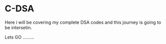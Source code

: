 # C-DSA

Here i will be covering my complete DSA codes and this journey is going to be intersetin.

Lets GO .........
